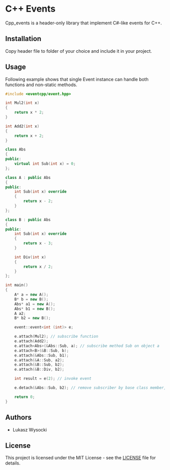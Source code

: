 # C++ Events

Cpp_events is a header-only library that implement C#-like events for C++.

## Installation

Copy header file to folder of your choice and include it in your project.

## Usage

Following example shows that single Event instance can handle both functions and non-static methods.

```C++
#include <eventcpp/event.hpp>

int Mul2(int x)
{
    return x * 2;
}

int Add2(int x)
{
    return x + 2;
}

class Abs
{
public:
    virtual int Sub(int x) = 0;
};

class A : public Abs
{
public:
    int Sub(int x) override
    {
        return x - 2;
    }
};

class B : public Abs
{
public:
    int Sub(int x) override
    {
        return x - 3;
    }

    int Div(int x)
    {
        return x / 2;
    }
};

int main()
{
    A* a = new A();
    B* b = new B();
    Abs* a1 = new A();
    Abs* b1 = new B();
    A a2;
    B* b2 = new B();

    event::event<int (int)> e;

    e.attach(Mul2); // subscribe function
    e.attach(Add2);
    e.attach<Abs>(&Abs::Sub, a); // subscribe method Sub on object a
    e.attach<B>(&B::Sub, b);
    e.attach(&Abs::Sub, b1);
    e.attach(&A::Sub, a2);
    e.attach(&B::Sub, b2);
    e.attach(&B::Div, b2);

    int result = e(2); // invoke event

    e.detach(&Abs::Sub, b2); // remove subscriber by base class member, b2.Div still receive message

    return 0;
}
```

## Authors

- Lukasz Wysocki

## License

This project is licensed under the MIT License - see the [LICENSE](LICENSE) file for details.
